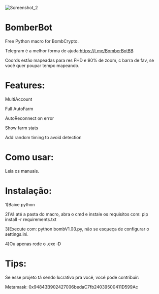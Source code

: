 ![Screenshot_2](https://user-images.githubusercontent.com/69945767/140529580-56d07a4d-01e6-403e-9f4e-a880648e49d4.png)


# BomberBot
Free Python macro for BombCrypto.

Telegram é a melhor forma de ajuda:https://t.me/BomberBotBB

Coords estão mapeadas para res FHD e 90% de zoom, c barra de fav, se você quer poupar tempo mapeando.

# Features:
MultiAccount

Full AutoFarm

AutoReconnect on error

Show farm stats

Add random timing to avoid detection


# Como usar:
Leia os manuais.

# Instalação:
1)Baixe python 

2)Vá até a pasta do macro, abra o cmd e instale os requisitos com: pip install -r requirements.txt

3)Execute com: python bombV1.03.py, não se esqueça de configurar o settings.ini.

4)Ou apenas rode o .exe :D

# Tips:
Se esse projeto tá sendo lucrativo pra você, você pode contribuir:

Metamask: 0x94843B902427006bedaC7fb24039500411D599Ac


